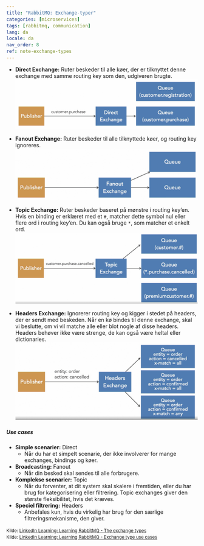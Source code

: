 ```yaml
---
title: "RabbitMQ: Exchange-typer"
categories: [microservices]
tags: [rabbitmq, communication]
lang: da
locale: da
nav_order: 8
ref: note-exchange-types
---
```

- **Direct Exchange:** Ruter beskeder til alle køer, der er tilknyttet denne exchange med samme routing key som den, udgiveren brugte.  
![Direct Exchange](../../../assets/images/notes/rabbitmq/exchange-types/direct-exchange.png)

- **Fanout Exchange:** Ruter beskeder til alle tilknyttede køer, og routing key ignoreres.  
![Fanout Exchange](../../../assets/images/notes/rabbitmq/exchange-types/fanout-exchange.png)

- **Topic Exchange:** Ruter beskeder baseret på mønstre i routing key’en. Hvis en binding er erklæret med et `#`, matcher dette symbol nul eller flere ord i routing key’en. Du kan også bruge `*`, som matcher et enkelt ord.  
![Topic Exchange](../../../assets/images/notes/rabbitmq/exchange-types/topic-exchange.png)

- **Headers Exchange:** Ignorerer routing key og kigger i stedet på headers, der er sendt med beskeden. Når en kø bindes til denne exchange, skal vi beslutte, om vi vil matche alle eller blot nogle af disse headers. Headers behøver ikke være strenge, de kan også være heltal eller dictionaries.  
![Headers Exchange](../../../assets/images/notes/rabbitmq/exchange-types/headers-exchange.png)

##### Use cases
- **Simple scenarier:** Direct  
    - Når du har et simpelt scenarie, der ikke involverer for mange exchanges, bindings og køer.  
- **Broadcasting:** Fanout  
    - Når din besked skal sendes til alle forbrugere.  
- **Komplekse scenarier:** Topic  
    - Når du forventer, at dit system skal skalere i fremtiden, eller du har brug for kategorisering eller filtrering. Topic exchanges giver den største fleksibilitet, hvis det kræves.  
- **Speciel filtrering:** Headers  
    - Anbefales kun, hvis du virkelig har brug for den særlige filtreringsmekanisme, den giver.  

<small>Kilde: [LinkedIn Learning: Learning RabbitMQ - The exchange types](https://www.linkedin.com/learning/learning-rabbitmq/the-exchange-types?resume=false&u=57075649)</small>  
<small>Kilde: [LinkedIn Learning: Learning RabbitMQ - Exchange type use cases](https://www.linkedin.com/learning/learning-rabbitmq/exchange-type-use-cases?resume=false&u=57075649)</small>